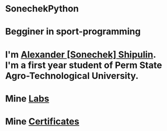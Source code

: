 # SonechekPython
# Begginer in sport-programming
# I'm [Alexander [Sonechek] Shipulin](https://vk.com/always_alxndr). I'm a first year student of Perm State Agro-Technological University.
# Mine [Labs](https://github.com/Sonechek/SonechekPython/tree/master/Labs)
# Mine [Certificates](https://github.com/Sonechek/SonechekPython/tree/master/Certificate)
